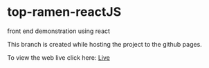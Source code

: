 # top-ramen-reactJS
front end demonstration using react

This branch is created while hosting the project to the github pages.

To view the web live click here: [Live](http://zero1q.github.io/top-ramen-reactJS "Live")

